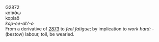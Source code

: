 <body>
  <p>G2872<br>  κοπιάω  <br> kopiaō  <br><i>kop-ee-ah‘-o </i><br>From a derivative of <a href="g2873.htm">2873</a>  to <i>feel</i> <i>fatigue</i>; by implication to <i>work</i> <i>hard:</i> - (bestow) labour, toil, be wearied.<br></p>
 </body>
